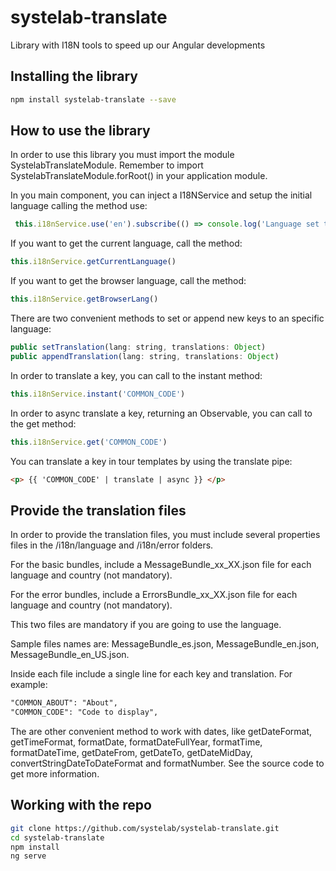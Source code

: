 # systelab-translate

Library with I18N tools to speed up our Angular developments

## Installing the library

```bash
npm install systelab-translate --save
```

## How to use the library
In order to use this library you must import the module SystelabTranslateModule. Remember to import SystelabTranslateModule.forRoot() in your application module.

In you main component, you can inject a I18NService and setup the initial language calling the method use:
```javascript
 this.i18nService.use('en').subscribe(() => console.log('Language set to english.'));
```

If you want to get the current language, call the method:
```javascript
this.i18nService.getCurrentLanguage()
```

If you want to get the browser language, call the method:
```javascript
this.i18nService.getBrowserLang()
```

There are two convenient methods to set or append new keys to an specific language:

```javascript
public setTranslation(lang: string, translations: Object)
public appendTranslation(lang: string, translations: Object)
```

In order to translate a key, you can call to the instant method:
```javascript
this.i18nService.instant('COMMON_CODE')
```

In order to async translate a key, returning an Observable, you can call to the get method:
```javascript
this.i18nService.get('COMMON_CODE')
```

You can translate a key in tour templates by using the translate pipe:
```html
<p> {{ 'COMMON_CODE' | translate | async }} </p>
```

## Provide the translation files
In order to provide the translation files, you must include several properties files in the /i18n/language and /i18n/error folders.

For the basic bundles, include a MessageBundle_xx_XX.json file for each language and country (not mandatory). 

For the error bundles, include a ErrorsBundle_xx_XX.json file for each language and country (not mandatory).

This two files are mandatory if you are going to use the language.

Sample files names are: MessageBundle_es.json, MessageBundle_en.json, MessageBundle_en_US.json.

Inside each file include a single line for each key and translation. For example:
```html
"COMMON_ABOUT": "About",
"COMMON_CODE": "Code to display",
```
The are other convenient method to work with dates, like getDateFormat, getTimeFormat, formatDate, formatDateFullYear, formatTime, formatDateTime, getDateFrom, getDateTo, getDateMidDay, convertStringDateToDateFormat and formatNumber. See the source code to get more information.

## Working with the repo


```bash
git clone https://github.com/systelab/systelab-translate.git
cd systelab-translate
npm install
ng serve
```
